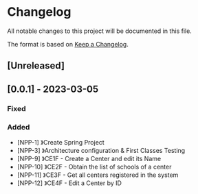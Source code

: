 # Changelog

All notable changes to this project will be documented in this file.

The format is based on [Keep a Changelog](https://keepachangelog.com/en/1.0.0/).

## [Unreleased]

## [0.0.1] - 2023-03-05

### Fixed

### Added

- [NPP-1] 》Create Spring Project 
- [NPP-3] 》Architecture configuration & First Classes Testing
- [NPP-9] 》CE1F - Create a Center and edit its Name
- [NPP-10] 》CE2F - Obtain the list of schools of a center
- [NPP-11] 》CE3F - Get all centers registered in the system
- [NPP-12] 》CE4F - Edit a Center by ID
